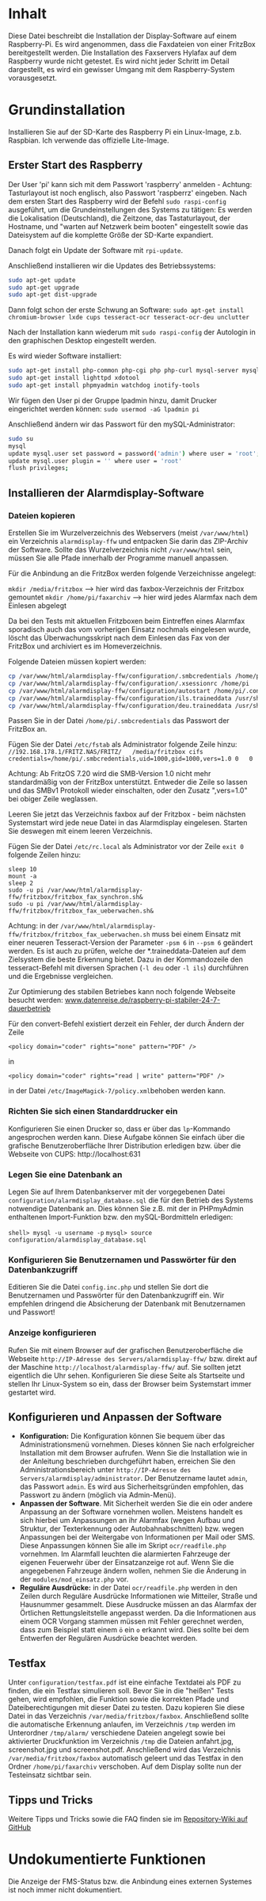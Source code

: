 # Inhalt
Diese Datei beschreibt die Installation der Display-Software auf einem Raspberry-Pi. 
Es wird angenommen, dass die Faxdateien von einer FritzBox bereitgestellt werden. 
Die Installation des Faxservers Hylafax auf dem Raspberry wurde nicht getestet.
Es wird nicht jeder Schritt im Detail dargestellt, es wird ein gewisser Umgang mit dem Raspberry-System vorausgesetzt.

# Grundinstallation
Installieren Sie auf der SD-Karte des Raspberry Pi ein Linux-Image, z.b. Raspbian. 
Ich verwende das offizielle Lite-Image.

## Erster Start des Raspberry
Der User 'pi' kann sich mit dem Passwort 'raspberry' anmelden - Achtung: Tasturlayout ist noch englisch, also Passwort 'raspberrz' eingeben.
Nach dem ersten Start des Raspberry wird der Befehl `sudo raspi-config` ausgeführt, um die Grundeinstellungen des Systems zu tätigen:
Es werden die Lokalisation (Deutschland), die Zeitzone, das Tastaturlayout, der Hostname, und "warten auf Netzwerk beim booten" eingestellt sowie das Dateisystem auf die komplette Größe der SD-Karte expandiert.

Danach folgt ein Update der Software mit `rpi-update`.

Anschließend installieren wir die Updates des Betriebssystems:
````bash
sudo apt-get update
sudo apt-get upgrade
sudo apt-get dist-upgrade
````

Dann folgt schon der erste Schwung an Software:
`sudo apt-get install chromium-browser lxde cups tesseract-ocr tesseract-ocr-deu unclutter`

Nach der Installation kann wiederum mit `sudo raspi-config` der Autologin in den graphischen Desktop eingestellt werden.

Es wird wieder Software installiert:

```bash
sudo apt-get install php-common php-cgi php php-curl mysql-server mysql-client php-mysql wkhtmltopdf
sudo apt-get install lighttpd xdotool
sudo apt-get install phpmyadmin watchdog inotify-tools
````

Wir fügen den User pi der Gruppe lpadmin hinzu, damit Drucker eingerichtet werden können:
`sudo usermod -aG lpadmin pi`

Anschließend ändern wir das Passwort für den mySQL-Administrator:
````bash
sudo su
mysql
update mysql.user set password = password('admin') where user = 'root';
update mysql.user plugin = '' where user = 'root'
flush privileges;
```` 

## Installieren der Alarmdisplay-Software
### Dateien kopieren
Erstellen Sie im Wurzelverzeichnis des Webservers (meist `/var/www/html`) ein 
Verzeichnis `alarmdisplay-ffw` und entpacken Sie darin das ZIP-Archiv der Software.
Sollte das Wurzelverzeichnis nicht `/var/www/html` sein, müssen Sie alle Pfade innerhalb 
der Programme manuell anpassen.


Für die Anbindung an die FritzBox werden folgende Verzeichnisse angelegt: 

`mkdir /media/fritzbox`  --> hier wird das faxbox-Verzeichnis der Fritzbox gemountet
`mkdir /home/pi/faxarchiv`  --> hier wird jedes Alarmfax nach dem Einlesen abgelegt

Da bei den Tests mit aktuellen Fritzboxen beim Eintreffen eines Alarmfax sporadisch auch das vom vorherigen Einsatz nochmals eingelesen wurde, löscht das Überwachungsskript nach dem Einlesen das Fax von der FritzBox und archiviert es im Homeverzeichnis. 

Folgende Dateien müssen kopiert werden:
````bash
cp /var/www/html/alarmdisplay-ffw/configuration/.smbcredentials /home/pi
cp /var/www/html/alarmdisplay-ffw/configuration/.xsessionrc /home/pi
cp /var/www/html/alarmdisplay-ffw/configuration/autostart /home/pi/.config/lxsession/LXDE-pi/
cp /var/www/html/alarmdisplay-ffw/configuration/ils.traineddata /usr/share/tesseract-ocr/tessdata/
cp /var/www/html/alarmdisplay-ffw/configuration/deu.traineddata /usr/share/tesseract-ocr/tessdata/
````

Passen Sie in der Datei `/home/pi/.smbcredentials` das Passwort der FritzBox an.

Fügen Sie der Datei `/etc/fstab` als Administrator folgende Zeile hinzu:
`//192.168.178.1/FRITZ.NAS/FRITZ/	/media/fritzbox	cifs	credentials=/home/pi/.smbcredentials,uid=1000,gid=1000,vers=1.0	0	0`

Achtung: Ab FritzOS 7.20 wird die SMB-Version 1.0 nicht mehr standardmäßig von der FritzBox unterstützt. Entweder die Zeile so lassen und das SMBv1 Protokoll wieder einschalten, oder den Zusatz ",vers=1.0" bei obiger Zeile weglassen.

Leeren Sie jetzt das Verzeichnis faxbox auf der Fritzbox - beim nächsten Systemstart wird jede neue Datei in das Alarmdisplay eingelesen.
Starten Sie deswegen mit einem leeren Verzeichnis.

Fügen Sie der Datei `/etc/rc.local` als Administrator vor der Zeile `exit 0` folgende Zeilen hinzu:
````
sleep 10
mount -a
sleep 2
sudo -u pi /var/www/html/alarmdisplay-ffw/fritzbox/fritzbox_fax_synchron.sh&
sudo -u pi /var/www/html/alarmdisplay-ffw/fritzbox/fritzbox_fax_ueberwachen.sh&
````

Achtung: in der `/var/www/html/alarmdisplay-ffw/fritzbox/fritzbox_fax_ueberwachen.sh` muss bei einem Einsatz mit einer neueren Tesseract-Version der Parameter `-psm 6` in `--psm 6` geändert werden. Es ist auch zu prüfen, welche der *.traineddata-Dateien auf dem Zielsystem die beste Erkennung bietet. Dazu in der Kommandozeile den tesseract-Befehl mit diversen Sprachen (`-l deu` oder `-l ils`) durchführen und die Ergebnisse vergleichen.


Zur Optimierung des stabilen Betriebes kann noch folgende Webseite besucht werden: www.datenreise.de/raspberry-pi-stabiler-24-7-dauerbetrieb

Für den convert-Befehl existiert derzeit ein Fehler, der durch Ändern der Zeile
````
<policy domain="coder" rights="none" pattern="PDF" />
````
in
````
<policy domain="coder" rights="read | write" pattern="PDF" />
````
in der Datei `/etc/ImageMagick-7/policy.xml`behoben werden kann.




### Richten Sie sich einen Standarddrucker ein
Konfigurieren Sie einen Drucker so, dass er über das `lp`-Kommando angesprochen 
werden kann. Diese Aufgabe können Sie einfach über die grafische 
Benutzeroberfläche Ihrer Distribution erledigen bzw. über die Webseite von CUPS: http://localhost:631

### Legen Sie eine Datenbank an
Legen Sie auf Ihrem Datenbankserver mit der vorgegebenen Datei 
`configuration/alarmdisplay_database.sql` die für den Betrieb des Systems 
notwendige Datenbank an. Dies können Sie z.B. mit der in PHPmyAdmin enthaltenen 
Import-Funktion bzw. den mySQL-Bordmitteln erledigen:

`shell> mysql -u username -p`
`mysql> source configuration/alarmdisplay_database.sql`


### Konfigurieren Sie Benutzernamen und Passwörter für den Datenbankzugriff
Editieren Sie die Datei `config.inc.php` und stellen Sie dort die Benutzernamen 
und Passwörter für den Datenbankzugriff ein. Wir empfehlen dringend die 
Absicherung der Datenbank mit Benutzernamen und Passwort!


### Anzeige konfigurieren 
Rufen Sie mit einem Browser auf der grafischen Benutzeroberfläche die Webseite 
`http://IP-Adresse des Servers/alarmdisplay-ffw/` bzw. direkt auf der Maschine `http://localhost/alarmdisplay-ffw/` auf. Sie sollten jetzt eigentlich 
die Uhr sehen.
Konfigurieren Sie diese Seite als Startseite und stellen Ihr Linux-System so 
ein, dass der Browser beim Systemstart immer gestartet wird.


## Konfigurieren und Anpassen der Software
- **Konfiguration:** Die Konfiguration können Sie bequem über das 
  Administrationsmenü vornehmen. Dieses können Sie nach erfolgreicher 
  Installation mit dem Browser aufrufen. Wenn Sie die Installation wie in der 
  Anleitung beschrieben durchgeführt haben, erreichen Sie den 
  Administrationsbereich unter `http://IP-Adresse des 
  Servers/alarmdisplay/administrator`. Der Benutzername lautet `admin`, das 
  Passwort `admin`. Es wird aus Sicherheitsgründen empfohlen, das Passwort zu 
  ändern (möglich via Admin-Menü).
- **Anpassen der Software**. Mit Sicherheit werden Sie die ein oder andere 
  Anpassung an der Software vornehmen wollen. Meistens handelt es sich hierbei 
  um Anpassungen an ihr Alarmfax (wegen Aufbau und Struktur, der Texterkennung 
  oder Autobahnabschnitten) bzw. wegen Anpassungen bei der Weitergabe von 
  Informationen per Mail oder SMS. Diese Anpassungen können Sie alle im Skript 
  `ocr/readfile.php` vornehmen. Im Alarmfall leuchten die alarmierten Fahrzeuge 
  der eigenen Feuerwehr über der Einsatzanzeige rot auf. Wenn Sie die 
  angegebenen Fahrzeuge ändern wollen, nehmen Sie die Änderung in der 
  `modules/mod_einsatz.php` vor.
- **Reguläre Ausdrücke:** in der Datei `ocr/readfile.php` werden in den Zeilen 
  durch Reguläre Ausdrücke Informationen wie Mitteiler, Straße und 
  Hausnummer gesammelt. Diese Ausdrucke müssen an das Alarmfax der Örtlichen 
  Rettungsleitstelle angepasst werden. Da die Informationen aus einem OCR 
  Vorgang stammen müssen mit Fehler gerechnet werden, dass zum Beispiel statt 
  einem `ö` ein `o` erkannt wird. Dies sollte bei dem Entwerfen der Regulären 
  Ausdrücke beachtet werden.


## Testfax
Unter `configuration/testfax.pdf` ist eine einfache Textdatei als PDF zu finden, die ein Testfax simulieren soll. Bevor Sie in die "heißen" Tests gehen, wird empfohlen, die Funktion sowie die korrekten Pfade und Dateiberechtigungen mit dieser Datei zu testen. Dazu kopieren Sie diese Datei in das Verzeichnis `/var/media/fritzbox/faxbox`. Anschließend sollte die automatische Erkennung anlaufen, im Verzeichnis `/tmp` werden im Unterordner `/tmp/alarm/` verschiedene Dateien angelegt sowie bei aktivierter Druckfunktion im Verzeichnis `/tmp` die Dateien anfahrt.jpg, screenshot.jpg und screenshot.pdf. Anschließend wird das Verzeichnis `/var/media/fritzbox/faxbox` automatisch geleert und das Testfax in den Ordner `/home/pi/faxarchiv` verschoben. Auf dem Display sollte nun der Testeinsatz sichtbar sein.


## Tipps und Tricks
Weitere Tipps und Tricks sowie die FAQ finden sie im [Repository-Wiki auf 
GitHub](https://github.com/windele/alarmdisplay-ffw/wiki)

# Undokumentierte Funktionen
Die Anzeige der FMS-Status bzw. die Anbindung eines externen Systemes ist noch 
immer nicht dokumentiert. 



